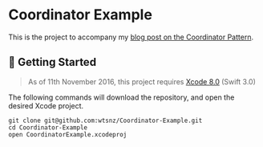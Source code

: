 # Coordinator Example

This is the project to accompany my [blog post on the Coordinator Pattern](https://will.townsend.io/2016/an-ios-coordinator-pattern).

## 📍 Getting Started

> As of 11th November 2016, this project requires [Xcode 8.0](https://developer.apple.com/xcode/downloads/) (Swift 3.0)

The following commands will download the repository, and open the desired Xcode project.

	git clone git@github.com:wtsnz/Coordinator-Example.git
	cd Coordinator-Example
	open CoordinatorExample.xcodeproj
  
